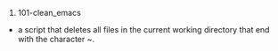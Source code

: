 
1. 101-clean_emacs
- a script that deletes all files in the current working directory that end with the character ~.
